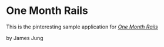 # One Month Rails

This is the pinteresting sample application for
[*One Month Rails*](http://onemonthrails.com)

by James Jung